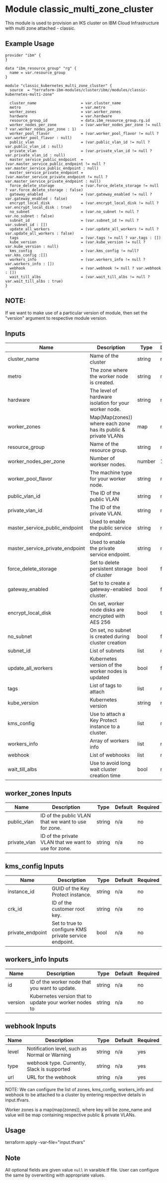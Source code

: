 # Module classic_multi_zone_cluster

This module is used to provision an IKS cluster on IBM Cloud Infrastructure with multi zone attached - classic.

## Example Usage
```
provider "ibm" {
}

data "ibm_resource_group" "rg" {
  name = var.resource_group
}

module "classic_kubernetes_multi_zone_cluster" {
  source  = "terraform-ibm-modules/cluster/ibm//modules/classic-kubernetes-multi-zone"

  cluster_name                    = var.cluster_name
  metro                           = var.metro
  worker_zones                    = var.worker_zones
  hardware                        = var.hardware
  resource_group_id               = data.ibm_resource_group.rg.id
  worker_nodes_per_zone           = (var.worker_nodes_per_zone != null ? var.worker_nodes_per_zone : 1)
  worker_pool_flavor              = (var.worker_pool_flavor != null ? var.worker_pool_flavor : null)
  public_vlan                     = (var.public_vlan_id != null ? var.public_vlan_id : null)
  private_vlan                    = (var.private_vlan_id != null ? var.private_vlan_id : null)
  master_service_public_endpoint  = (var.master_service_public_endpoint != null ? var.master_service_public_endpoint : null)
  master_service_private_endpoint = (var.master_service_private_endpoint != null ? var.master_service_private_endpoint : null)
  force_delete_storage            = (var.force_delete_storage != null ? var.force_delete_storage : false)
  gateway_enabled                 = (var.gateway_enabled != null ? var.gateway_enabled : false)
  encrypt_local_disk              = (var.encrypt_local_disk != null ? var.encrypt_local_disk : true)
  no_subnet                       = (var.no_subnet != null ? var.no_subnet : false)
  subnet_id                       = (var.subnet_id != null ? var.subnet_id : [])
  update_all_workers              = (var.update_all_workers != null ? var.update_all_workers : false)
  tags                            = (var.tags != null ? var.tags : [])
  kube_version                    = (var.kube_version != null ? var.kube_version : null)
  kms_config                      = (var.kms_config != null? var.kms_config :[])
  workers_info                    = (var.workers_info != null ? var.workers_info : [])
  webhook                         = (var.webhook != null ? var.webhook : [])
  wait_till_albs                  = (var.wait_till_albs != null ? var.wait_till_albs : true)
}
```
## NOTE:

If we want to make use of a particular version of module, then set the "version" argument to respective module version.


<!-- BEGINNING OF PRE-COMMIT-TERRAFORM DOCS HOOK -->
## Inputs

| Name                              | Description                                                    | Type   | Default | Required |
|-----------------------------------|----------------------------------------------------------------|--------|---------|----------|
| cluster\_name                     | Name of the cluster                                            | string | n/a     | yes      |
| metro                             | The zone where the worker node is created.                     | string | n/a     | yes      |
| hardware                          | The level of hardware isolation for your worker node.          | string | n/a     | yes      |
| worker\_zones                     | Map(Map(zones)) where each zone has its public & private VLANs | map    | n/a     | yes      |
| resource\_group                   |  Name of the resource group.                                   | string | n/a     | no       |
| worker\_nodes\_per\_zone          | Number of workser nodes.                                       | number | 1       | no       |
| worker\_pool\_flavor              | The machine type for your worker node.                         | string | n/a     | no       |
| public\_vlan\_id                  | The ID of the public VLAN                                      | string | n/a     | no       |
| private\_vlan\_id                 | The ID of the private VLAN.                                    | string | n/a     | no       |
| master\_service\_public\_endpoint | Used to enable the public service endpoint.                    | string | n/a     | no       |
| master\_service\_private\_endpoint| Used to enable the private service endpoint.                   | string | n/a     | no       |
| force\_delete\_storage            | Set to delete persistent storage of cluster                    | bool   | false   | no       |
| gateway\_enabled                  | Set to to  create a gateway-enabled cluster.                   | bool   | false   | no       |
| encrypt\_local\_disk              | On set, worker node disks are encrypted with AES 256           | bool   | true    | no       |
| no\_subnet                        | On set, no subnet is created during cluster creation           | bool   | false   | no       |
| subnet\_id                        | List of subnets                                                | list   | n/a     | no       |
| update\_all\_workers              | Kubernetes version of the worker nodes is updated              | bool   | false   | no       |
| tags                              | List of tags to attach                                         | list   | n/a     | no       |
| kube\_version                     | Kubernetes version                                             | string | n/a     | no       |
| kms\_config                       | Use to attach a Key Protect instance to a cluster.             | list   | n/a     | no       |
| workers\_info                     | Array of workers info                                          | list   | n/a     | no       |
| webhook                           | List of webhooks                                               | list   | n/a     | no       |
| wait_till_albs                    | Use to avoid long wait cluster creation time                   | bool   | n/a     | no       |

<!-- END OF PRE-COMMIT-TERRAFORM DOCS HOOK -->

<!-- BEGINNING OF PRE-COMMIT-TERRAFORM DOCS HOOK -->

## worker_zones Inputs

| Name                              | Description                                           | Type   | Default | Required |
|-----------------------------------|-------------------------------------------------------|--------|---------|----------|
| public_vlan                       | ID of the public  VLAN that we want to use for zone.  | string | n/a     | no       |
| private_vlan                      | ID of the private VLAN that we want to use for zone.  | string | n/a     | no       |

<!-- END OF PRE-COMMIT-TERRAFORM DOCS HOOK -->

<!-- BEGINNING OF PRE-COMMIT-TERRAFORM DOCS HOOK -->

## kms_config Inputs

| Name                              | Description                                           | Type   | Default | Required |
|-----------------------------------|-------------------------------------------------------|--------|---------|----------|
|  instance_id                      | GUID of the Key Protect instance.                     | string | n/a     | no       |
|  crk_id                           | ID of the customer root key.                          | string | n/a     | no       |
|  private_endpoint                 | Set to true to configure KMS private service endpoint.| bool   | n/a     | no       |

<!-- END OF PRE-COMMIT-TERRAFORM DOCS HOOK -->

<!-- BEGINNING OF PRE-COMMIT-TERRAFORM DOCS HOOK -->

## workers_info Inputs

| Name                              | Description                                           | Type   | Default | Required |
|-----------------------------------|-------------------------------------------------------|--------|---------|----------|
|   id                              | ID of the worker node that you want to update.        | string | n/a     | no       |
|   version                         | Kubernetes version that to update your worker nodes to| string | n/a     | no       |

<!-- END OF PRE-COMMIT-TERRAFORM DOCS HOOK -->

<!-- BEGINNING OF PRE-COMMIT-TERRAFORM DOCS HOOK -->

## webhook Inputs

| Name                              | Description                                           | Type   | Default | Required |
|-----------------------------------|-------------------------------------------------------|--------|---------|----------|
|   level                           | Notification level, such as Normal or Warning         | string | n/a     | yes      |
|   type                            | webhook type. Currently, Slack is supported           | string | n/a     | yes      |
|   url                             | URL for the webhook                                   | string | n/a     | yes      |

<!-- END OF PRE-COMMIT-TERRAFORM DOCS HOOK -->

NOTE: We can configure the list of zones, kms_config, workers_info and webhook to be attached to a cluster by entering respective details in input.tfvars.

Worker zones is a map(map(zones)), where key will be zone_name and value will be map containing respective public & private VLANs.

## Usage

terraform apply -var-file="input.tfvars"

## Note

All optional fields are given value `null` in varaible.tf file. User can configure the same by overwriting with appropriate values.

